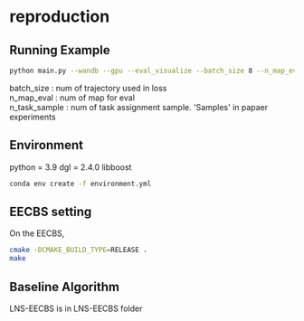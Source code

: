 # reproduction



## Running Example
```bash
python main.py --wandb --gpu --eval_visualize --batch_size 8 --n_map_eval 10 --n_task_sample 50
```
batch_size : num of trajectory used in loss  
n_map_eval : num of map for eval  
n_task_sample : num of task assignment sample. 'Samples' in papaer experiments

## Environment
python = 3.9
dgl = 2.4.0
libboost

```bash
conda env create -f environment.yml
```

## EECBS setting
On the EECBS,
```bash
cmake -DCMAKE_BUILD_TYPE=RELEASE .
make
```

## Baseline Algorithm
LNS-EECBS is in LNS-EECBS folder